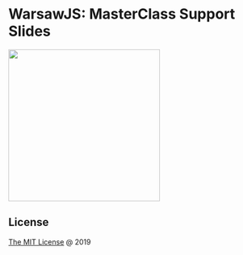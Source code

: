 # WarsawJS: MasterClass Support Slides

<img
    src="https://warsawjs.com/static/images/logos/logo-warsawjs.svg"
    alt=""
    width="300"
/>

## License

[The MIT License](http://en.wikipedia.org/wiki/MIT_License) @ 2019
